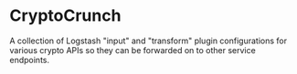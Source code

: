 # CryptoCrunch

A collection of Logstash "input" and "transform" plugin configurations for various crypto APIs so they can be forwarded on to other service endpoints.
